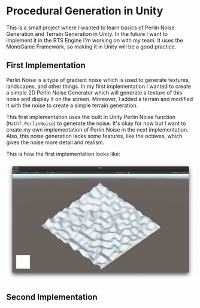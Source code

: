 # Procedural Generation in Unity
This is a small project where I wanted to learn basics of Perlin Noise Generation and Terrain Generation in Unity.
In the future I want to implement it in the RTS Engine I'm working on with my team. It uses the MonoGame Framework, so making it in Unity will be a good practice. 

## First Implementation
Perlin Noise is a type of gradient noise which is used to generate textures, landscapes, and other things.
In my first implementation I wanted to create a simple 2D Perlin Noise Generator which will generate a texture of this noise and display it on the screen.
Moreover, I added a terrain and modified it with the noise to create a simple terrain generation.

This first implementation uses the built in Unity Perlin Noise function (`Mathf.PerlinNoise`) to generate the noise.
It's okay for now but I want to create my own implementation of Perlin Noise in the next implementation.
Also, this noise generation lacks some features, like the octaves, which gives the noise more detail and realism.

This is how the first implementation looks like:

![img.png](img.png)

## Second Implementation
